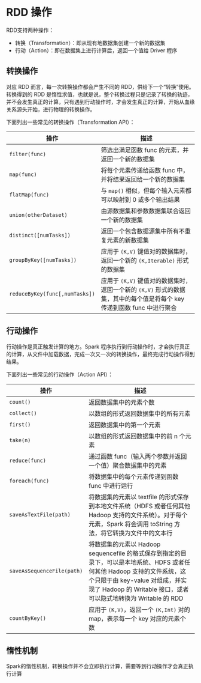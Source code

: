 # RDD 操作

RDD支持两种操作：

- 转换（Transformation）：即从现有地数据集创建一个新的数据集
- 行动（Action）：即在数据集上进行计算后，返回一个值给 Driver 程序

## 转换操作

对应 RDD 而言，每一次转换操作都会产生不同的 RDD，供给下一个“转换”使用。转换得到的 RDD 是惰性求值，也就是说，整个转换过程只是记录了转换的轨迹，并不会发生真正的计算，只有遇到行动操作时，才会发生真正的计算，开始从血缘关系源头开始，进行物理的转换操作。

下面列出一些常见的转换操作（Transformation API）：

| 操作                           | 描述                                                                                                            |
| ------------------------------ | --------------------------------------------------------------------------------------------------------------- |
| `filter(func)`                 | 筛选出满足函数 func 的元素，并返回一个新的数据集                                                                  |
| `map(func)`                    | 将每个元素传递给函数 func 中，并将结果返回给一个新的数据集                                                        |
| `flatMap(func)`                | 与 `map()` 相似，但每个输入元素都可以映射到 0 或多个输出结果                                                        |
| `union(otherDataset)`          | 由源数据集和参数数据集联合返回一个新的数据集                                                                    |
| `distinct([numTasks])`         | 返回一个包含数据源集中所有不重复元素的新数据集                                                                  |
| `groupByKey([numTasks])`       | 应用于 `(K,V)` 键值对的数据集时，返回一个新的 `(K,Iterable)` 形式的数据集                                           |
| `reduceByKey(func[,numTasks])` | 应用于 `(K,V)` 键值对的数据集时，返回一个新的 `(K,V)` 形式的数据集，其中的每个值是将每个 key 传递到函数 func 中进行聚合 |

## 行动操作

行动操作是真正触发计算的地方。Spark 程序执行到行动操作时，才会执行真正的计算，从文件中加载数据，完成一次又一次的转换操作，最终完成行动操作得到结果。

下面列出一些常见的行动操作（Action API）：

| 操作                       | 描述                                                                                                                                                                                                            |
| -------------------------- | --------------------------------------------------------------------------------------------------------------------------------------------------------------------------------------------------------------- |
| `count()`                  | 返回数据集中的元素个数                                                                                                                                                                                          |
| `collect()`                | 以数组的形式返回数据集中的所有元素                                                                                                                                                                              |
| `first()`                  | 返回数据集中的第一个元素                                                                                                                                                                                        |
| `take(n)`                  | 以数组的形式返回数据集中的前 n 个元素                                                                                                                                                                             |
| `reduce(func)`             | 通过函数 func（输入两个参数并返回一个值）聚合数据集中的元素                                                                                                                                                      |
| `foreach(func)`            | 将数据集中的每个元素传递到函数 func 中进行运行                                                                                                                                                                    |
| `saveAsTextFile(path)`     | 将数据集的元素以 textfile 的形式保存到本地文件系统（HDFS 或者任何其他 Hadoop 支持的文件系统）。对于每个元素，Spark 将会调用 toString 方法，将它转换为文件中的文本行                                                     |
| `saveAsSequenceFile(path)` | 将数据集的元素以 Hadoop sequencefile 的格式保存到指定的目录下，可以是本地系统、HDFS 或者任何其他 Hadoop 支持的文件系统，这个只限于由 key-value 对组成，并实现了 Hadoop 的 Writable 接口，或者可以隐式地转换为 Writable 的 RDD |
| `countByKey()`             | 应用于 `(K,V)`，返回一个 `(K,Int)` 对的 map，表示每一个 key 对应的元素个数                                                                                                                                            |

## 惰性机制

Spark的惰性机制，转换操作并不会立即执行计算，需要等到行动操作才会真正执行计算